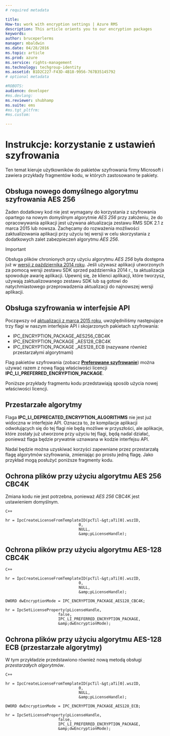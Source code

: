 ```yaml
---
# required metadata

title:
How-to: work with encryption settings | Azure RMS
description: This article orients you to our encryption packages
keywords:
author: bruceperlerms
manager: mbaldwin
ms.date: 04/28/2016
ms.topic: article
ms.prod: azure
ms.service: rights-management
ms.technology: techgroup-identity
ms.assetid: B1D2C227-F43D-4B18-9956-767B35145792
# optional metadata

#ROBOTS:
audience: developer
#ms.devlang:
ms.reviewer: shubhamp
ms.suite: ems
#ms.tgt_pltfrm:
#ms.custom:

---
```


# Instrukcje: korzystanie z ustawień szyfrowania

Ten temat kieruje użytkowników do pakietów szyfrowania firmy Microsoft i zawiera przykłady fragmentów kodu, w których zastosowano te pakiety.

## Obsługa nowego domyślnego algorytmu szyfrowania AES 256

Żaden dodatkowy kod nie jest wymagany do korzystania z szyfrowania opartego na nowym domyślnym algorytmie *AES 256* przy założeniu, że do opracowywania aplikacji jest używana aktualizacja zestawu RMS SDK 2.1 z marca 2015 lub nowsza. Zachęcamy do rozważenia możliwości zaktualizowania aplikacji przy użyciu tej wersji w celu skorzystania z dodatkowych zalet zabezpieczeń algorytmu *AES 256*.

> [!IMPORTANT]
> Obsługa plików chronionych przy użyciu algorytmu *AES 256* była dostępna już w [wersji z października 2014 roku](release-notes-rtm.md). Jeśli używasz aplikacji utworzonych za pomocą wersji zestawu SDK sprzed października 2014 r., ta aktualizacja spowoduje awarię aplikacji. Upewnij się, że klienci aplikacji, które tworzysz, używają zaktualizowanego zestawu SDK lub są gotowi do natychmiastowego przeprowadzenia aktualizacji do najnowszej wersji aplikacji.

 
## Obsługa szyfrowania w interfejsie API

Począwszy od [aktualizacji z marca 2015 roku](release-notes-rtm.md), uwzględniliśmy następujące trzy flagi w naszym interfejsie API i skojarzonych pakietach szyfrowania:

-   IPC\_ENCRYPTION\_PACKAGE\_AES256\_CBC4K
-   IPC\_ENCRYPTION\_PACKAGE \_AES128\_CBC4K
-   IPC\_ENCRYPTION\_PACKAGE \_AES128\_ECB (nazywane również przestarzałymi algorytmami)

Flag pakietów szyfrowania (zobacz [**Preferowane szyfrowanie**](/rights-management/sdk/2.1/api/win/constants#msipc_preferred_encryption)) można używać razem z nową flagą właściwości licencji **IPC\_LI\_PREFERRED\_ENCRYPTION\_PACKAGE**.

Poniższe przykłady fragmentu kodu przedstawiają sposób użycia nowej właściwości licencji.

## Przestarzałe algorytmy

Flaga **IPC\_LI\_DEPRECATED\_ENCRYPTION\_ALGORITHMS** nie jest już widoczna w interfejsie API. Oznacza to, że kompilacje aplikacji odwołujących się do tej flagi nie będą możliwe w przyszłości, ale aplikacje, które zostały już utworzone przy użyciu tej flagi, będą nadal działać, ponieważ flaga będzie prywatnie uznawana w kodzie interfejsu API.

Nadal będzie można uzyskiwać korzyści zapewniane przez przestarzałą flagę algorytmów szyfrowania, zmieniając po prostu jedną flagę. Jako przykład mogą posłużyć poniższe fragmenty kodu.

## Ochrona plików przy użyciu algorytmu AES 256 CBC4K

Zmiana kodu nie jest potrzebna, ponieważ *AES 256* CBC4K jest ustawieniem domyślnym.

    C++

    hr = IpcCreateLicenseFromTemplateID(pcTil-&gt;aTi[0].wszID,
                                    0,
                                    NULL,
                                    &amp;pLicenseHandle);


## Ochrona plików przy użyciu algorytmu AES-128 CBC4K

    C++

    hr = IpcCreateLicenseFromTemplateID(pcTil-&gt;aTi[0].wszID,
                                    0,
                                    NULL,
                                    &amp;pLicenseHandle);

    DWORD dwEncryptionMode = IPC_ENCRYPTION_PACKAGE_AES128_CBC4K;

    hr = IpcSetLicenseProperty(pLicenseHandle,
                           false,
                           IPC_LI_PREFERRED_ENCRYPTION_PACKAGE,
                           &amp;dwEncryptionMode);


## Ochrona plików przy użyciu algorytmu AES-128 ECB (przestarzałe algorytmy)

W tym przykładzie przedstawiono również nową metodą obsługi *przestarzałych algorytmów*.

    C++
    
    hr = IpcCreateLicenseFromTemplateID(pcTil-&gt;aTi[0].wszID,
                                    0,
                                    NULL,
                                    &amp;pLicenseHandle);

    DWORD dwEncryptionMode = IPC_ENCRYPTION_PACKAGE_AES128_ECB;

    hr = IpcSetLicenseProperty(pLicenseHandle,
                           false,
                           IPC_LI_PREFERRED_ENCRYPTION_PACKAGE,
                           &amp;dwEncryptionMode);

 

 


<!--HONumber=Jun16_HO2-->


